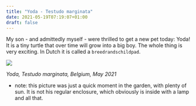 ```yaml
---
title: "Yoda - Testudo marginata"
date: 2021-05-19T07:19:07+01:00
draft: false
---
```


My son - and admittedly myself - were thrilled to get a new pet today: Yoda! It is a tiny turtle that over time will grow into a big boy. The whole thing is very exciting. In Dutch it is called a `breedrandschildpad`.

<!--more-->

![](/images/yoda/welcome.jpg)

_Yoda, Testudo marginata, Belgium, May 2021_

* note: this picture was just a quick moment in the garden, with plenty of sun. It is not his regular enclosure, which obviously is inside with a lamp and all that.
